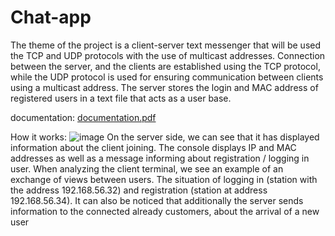 # Chat-app
The theme of the project is a client-server text messenger that will be
used the TCP and UDP protocols with the use of multicast addresses. Connection between the server,
and the clients are established using the TCP protocol, while the UDP protocol is used for
ensuring communication between clients using a multicast address.
The server stores the login and MAC address of registered users in a text file that
acts as a user base.

documentation: [documentation.pdf](https://github.com/mariuszwieclawek/Chat-app/files/8410460/documentation.pdf)

How it works:
![image](https://user-images.githubusercontent.com/57256517/161555181-e99ef6f3-856d-4a22-9155-2079b95cb2f2.png)
On the server side, we can see that it has displayed information about the client joining.
The console displays IP and MAC addresses as well as a message informing about registration / logging in
user. When analyzing the client terminal, we see an example of an exchange of views between users.
The situation of logging in (station with the address 192.168.56.32) and registration (station at
address 192.168.56.34). It can also be noticed that additionally the server sends information to the connected
already customers, about the arrival of a new user
